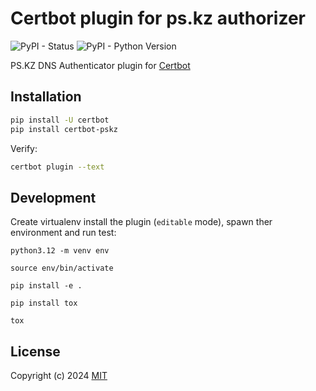 # Certbot plugin for ps.kz authorizer

![PyPI - Status](https://img.shields.io/pypi/status/certbot-pskz.svg)
![PyPI - Python Version](https://img.shields.io/pypi/pyversions/certbot-pskz.svg)

PS.KZ DNS Authenticator plugin for
[Certbot](https://certbot.eff.org/)

Installation
---------------
```sh
pip install -U certbot
pip install certbot-pskz
```

Verify:

```sh
certbot plugin --text
```

Development
-----------
Create virtualenv install the plugin (`editable` mode),
spawn ther environment and run test:
```
python3.12 -m venv env

source env/bin/activate

pip install -e .

pip install tox

tox
```

License
-------
Copyright (c) 2024
[MIT](https://github.com/IvanRockMen/certbot-pskz/blob/main/LICENSE)
